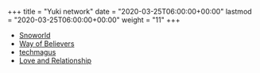 +++
title = "Yuki network"
date = "2020-03-25T06:00:00+00:00"
lastmod = "2020-03-25T06:00:00+00:00"
weight = "11"
+++

- [Snoworld](https://im.youronly.one/snoworld/)
- [Way of Believers](https://im.youronly.one/way/)
- [techmagus](https://im.youronly.one/techmagus/)
- [Love and Relationship](https://im.youronly.one/love/)
